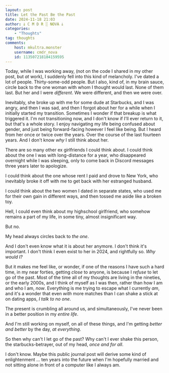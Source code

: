 ```yaml
---
layout: post
title: Let the Past Be the Past
date: 2024-11-18 21:03
author: 𐕣 C M D R ░ NOVA 𐕣
categories:
    - "Thoughts"
tag: thoughts
comments:
    host: mkultra.monster
    username: cmdr_nova
    id: 113507218184159595
---
```

Today, while I was working away, (not on the code I shared in my other post, but *at* work), I suddenly fell into this kind of melancholy. I've dated a lot of people. Thirty-some-odd people. But I also, kind of, in my brain sauce, circle back to the one woman with whom I thought would last. None of them last. But her and I were *different*. We were different, and then we were over.

Inevitably, she broke up with me for some dude at Starbucks, and I was angry, and then I was sad, and then I forgot about her for a while when I initially started my transition. Sometimes I wonder if that breakup is what triggered it. I'm not transitioning now, and I don't know if I'll ever return to it, but that's a whole story. I enjoy navigating my life being confused about gender, and just being forward-facing however I feel like being. But I heard from her once or twice over the years. Over the course of the last fourteen years. And I don't know *why* I still think about her.

There are so many other ex girlfriends I could think about. I could think about the one I was with long-distance for a year, who disappeared overnight while I was sleeping, only to come back in Discord messages three years later to apologize.

I could think about the one whose rent I paid and drove to New York, who inevitably broke it off with me to get back with her estranged husband.

I could think about the two women I dated in separate states, who used me for their own gain in different ways, and then tossed me aside like a broken toy.

Hell, I could even think about my highschool girlfriend, who somehow remains a part of my life, in some tiny, almost insignificant way.

But no.

My head always circles back to *the one*.

And I don't even know what it is about her anymore. I don't think it's important. I don't think I even exist to her in 2024, and rightfully so. *Why would I?*

But it makes me feel like, or wonder, if one of the reasons I have such a hard time, in my near forties, getting *close* to anyone, is because I *refuse* to let go of the past. Most of the time all of my thoughts are living in the nineties, or the early 2000s, and I think of myself as I was then, rather than how I am and who I am, *now*. Everything is me trying to escape what I currently *am*, and it's a wonder that even *with* more matches than I can shake a stick at on dating apps, *I talk to no one*.

The present is crumbling all around us, and simultaneously, I've never been in a better position in my *entire life*.

And I'm still working on myself, on all of these things, and I'm getting *better and better* by the day, *at everything*.

So then why can't I let go of the past? Why can't I ever shake this person, the starbucks-betrayer, out of my head, *once and for all*.

I don't know. Maybe this public journal post will derive some kind of enlightenment ... ten years into the future when I'm hopefully married and not sitting alone in front of a computer like I always am.